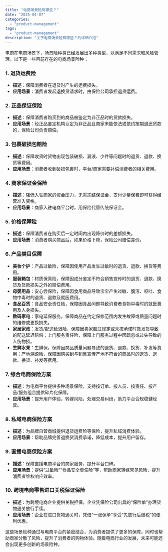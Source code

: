 ```yaml
---
title: "电商场景险有哪些？"
date: "2025-04-07"
categories: 
  - "product-management"
tags:
  - "product-management"
description: "关于电商场景险有哪些？的详细介绍"
---
```


电商在电商场景下，场景险种类已经发展出多种类型，以满足不同需求和风险管理。以下是一些目前存在的电商场景险种：

### 1. 退货运费险
+ **描述**：保障消费者在退货时产生的运费损失。
+ **应用场景**：消费者发起退换货请求时，由保险公司承担退货运费。

### 2. 正品保证保险
+ **描述**：保障消费者购买到的商品被鉴定为非正品时的货款损失。
+ **应用场景**：经正品鉴定机构认定为非正品且商家未能依法或依约按期退还货款的，保险公司负责赔偿。

### 3. 包裹破损包赔险
+ **描述**：保障收货时货物出现包装破损、漏液、少件等问题时的退货、退款、换货等费用。
+ **应用场景**：消费者收到破损包裹时，平台/商家需要补偿消费者的相关费用。

### 4. 商家保证金保险
+ **描述**：降低入驻商家的资金压力，无需冻结保证金，支付少量保费即可获得经营准入资格。
+ **应用场景**：商家入驻电商平台时，用保险代替传统保证金。

### 5. 价格保障险
+ **描述**：保障消费者在购买后一定时间内出现降价时的差额损失。
+ **应用场景**：消费者购买商品后，如果价格下降，保险公司赔偿差价。

### 6. 产品类目保障
+ **美妆个护**：产品过敏险，保障因使用产品发生过敏时的退货、退款、换货等费用。
+ **服装箱包**：材质保真险，保障因成分鉴定不符合销售宣传时的退货、退款、换货及货款损失之外的赔偿费用。
+ **母婴用品**：安心尝保险，保障因食用商品导致宝宝产生过敏、腹泻、呕吐、食物中毒时的退货、退款及就医费用。
+ **食品百货**：食品安全责任险，保障因食品问题导致消费者食物中毒时的就医费用及人身损失。
+ **数码家电**：家电延保服务，保障商品在约定保修范围内发生故障或质量问题时的维修或更换损失。
+ **家居家政**：发货/配送延迟险，保障因卖家超过规定或未按承诺时效发货导致的配送延迟赔偿；上门服务责任险，保障上门服务过程中因疏忽或过失导致的人伤物损。
+ **生鲜水果**：生鲜保，保障因商品质量问题导致的退货、退款、换货、补发等费用；产地溯源险，保障因购买到与销售宣传产地不符合的商品时的退货、退款、换货、补发等费用。

### 7. 综合电商保险方案
+ **描述**：为电商平台提供多种场景保险，支持按订单、按人员、按责任、按产品/服务组合提供碎片化保障。
+ **应用场景**：提升用户体验，转嫁风险，处理交易纠纷，助力平台合规稳健经营。

### 8. 私域电商保险方案
+ **描述**：为品牌自营商城提供退货运费险等保险，提升私域消费体验。
+ **应用场景**：帮助品牌完善退换货消费承诺，降低成本，提升用户留存。

### 9. 直播电商保险方案
+ **描述**：保障直播电商平台的商家服务，提升平台口碑。
+ **应用场景**：提供“过敏险”“食品安全责任险”等，帮助商家转嫁常见风险，提升消费者维权响应效率。

### 10. 跨境电商零售进口关税保证保险
+ **描述**：为跨境电商企业提供关税担保，企业凭保险公司出具的“保险单”办理货物通关放行手续。
+ **应用场景**：企业在进口货物通关时，凭借“一张保单”享受“先放行后缴税”的便利优惠。

这些场景险种通过与电商平台的紧密结合，为消费者提供了更多的保障，同时也帮助商家分散了风险，提升了消费者的购物体验。随着电商行业的发展，未来可能还会出现更多创新的场景险种。

